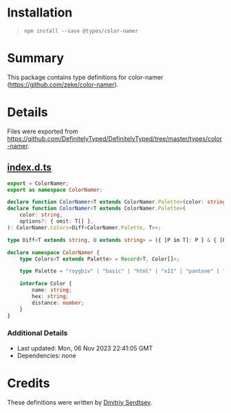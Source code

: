 # Installation
> `npm install --save @types/color-namer`

# Summary
This package contains type definitions for color-namer (https://github.com/zeke/color-namer).

# Details
Files were exported from https://github.com/DefinitelyTyped/DefinitelyTyped/tree/master/types/color-namer.
## [index.d.ts](https://github.com/DefinitelyTyped/DefinitelyTyped/tree/master/types/color-namer/index.d.ts)
````ts
export = ColorNamer;
export as namespace ColorNamer;

declare function ColorNamer<T extends ColorNamer.Palette>(color: string, options?: { pick: T[] }): ColorNamer.Colors<T>;
declare function ColorNamer<T extends ColorNamer.Palette>(
    color: string,
    options?: { omit: T[] },
): ColorNamer.Colors<Diff<ColorNamer.Palette, T>>;

type Diff<T extends string, U extends string> = ({ [P in T]: P } & { [P in U]: never } & { [x: string]: never })[T];

declare namespace ColorNamer {
    type Colors<T extends Palette> = Record<T, Color[]>;

    type Palette = "roygbiv" | "basic" | "html" | "x11" | "pantone" | "ntc";

    interface Color {
        name: string;
        hex: string;
        distance: number;
    }
}

````

### Additional Details
 * Last updated: Mon, 06 Nov 2023 22:41:05 GMT
 * Dependencies: none

# Credits
These definitions were written by [Dmitriy Serdtsev](https://github.com/in19farkt).
